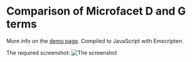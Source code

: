 Comparison of Microfacet D and G terms
======================================

More info on the [demo page](http://matejd.github.io/micro-comp/).
Compiled to JavaScript with Emscripten.

The required screenshot:
![The screenshot](http://matejd.github.io/micro-comp/screenshot.png)
